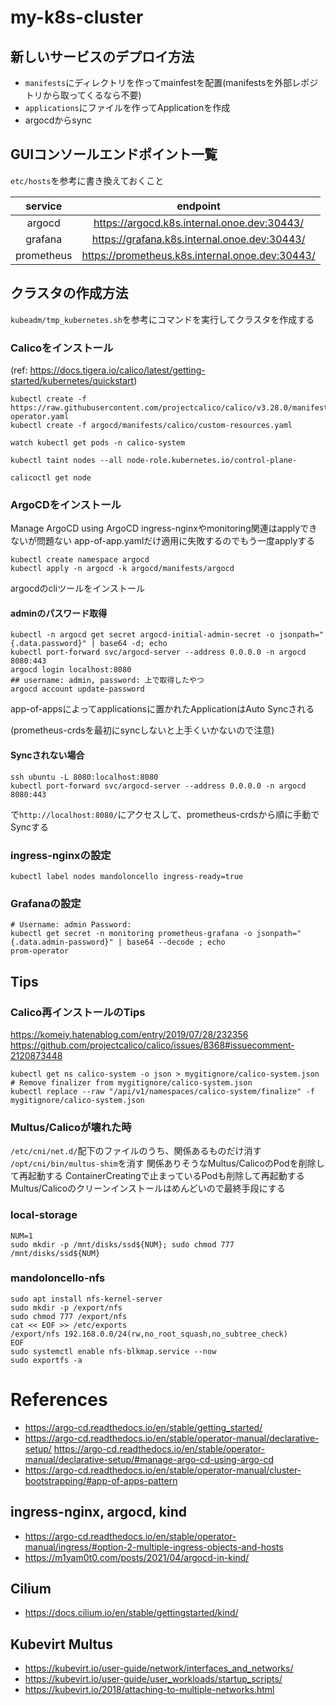 # my-k8s-cluster
## 新しいサービスのデプロイ方法
- `manifests`にディレクトリを作ってmainfestを配置(manifestsを外部レポジトリから取ってくるなら不要)
- `applications`にファイルを作ってApplicationを作成
- argocdからsync

## GUIコンソールエンドポイント一覧
`etc/hosts`を参考に書き換えておくこと

| service    | endpoint                                       |
|:----------:|:----------------------------------------------:|
| argocd     | https://argocd.k8s.internal.onoe.dev:30443/    |
| grafana    | https://grafana.k8s.internal.onoe.dev:30443/    |
| prometheus | https://prometheus.k8s.internal.onoe.dev:30443/ |

## クラスタの作成方法
`kubeadm/tmp_kubernetes.sh`を参考にコマンドを実行してクラスタを作成する
### Calicoをインストール
(ref: https://docs.tigera.io/calico/latest/getting-started/kubernetes/quickstart)
```
kubectl create -f https://raw.githubusercontent.com/projectcalico/calico/v3.28.0/manifests/tigera-operator.yaml
kubectl create -f argocd/manifests/calico/custom-resources.yaml

watch kubectl get pods -n calico-system

kubectl taint nodes --all node-role.kubernetes.io/control-plane-

calicoctl get node
```


### ArgoCDをインストール
Manage ArgoCD using ArgoCD
ingress-nginxやmonitoring関連はapplyできないが問題ない
app-of-app.yamlだけ適用に失敗するのでもう一度applyする
```
kubectl create namespace argocd
kubectl apply -n argocd -k argocd/manifests/argocd
```

argocdのcliツールをインストール
#### adminのパスワード取得
```
kubectl -n argocd get secret argocd-initial-admin-secret -o jsonpath="{.data.password}" | base64 -d; echo
kubectl port-forward svc/argocd-server --address 0.0.0.0 -n argocd 8080:443
argocd login localhost:8080
## username: admin, password: 上で取得したやつ
argocd account update-password
```

app-of-appsによってapplicationsに置かれたApplicationはAuto Syncされる

(prometheus-crdsを最初にsyncしないと上手くいかないので注意)

#### Syncされない場合
```
ssh ubuntu -L 8080:localhost:8080
kubectl port-forward svc/argocd-server --address 0.0.0.0 -n argocd 8080:443
```
で`http://localhost:8080/`にアクセスして、prometheus-crdsから順に手動でSyncする

### ingress-nginxの設定
```
kubectl label nodes mandoloncello ingress-ready=true
```
### Grafanaの設定
```
# Username: admin Password:
kubectl get secret -n monitoring prometheus-grafana -o jsonpath="{.data.admin-password}" | base64 --decode ; echo
prom-operator
```

## Tips
### Calico再インストールのTips
https://komeiy.hatenablog.com/entry/2019/07/28/232356
https://github.com/projectcalico/calico/issues/8368#issuecomment-2120873448

```
kubectl get ns calico-system -o json > mygitignore/calico-system.json
# Remove finalizer from mygitignore/calico-system.json
kubectl replace --raw "/api/v1/namespaces/calico-system/finalize" -f mygitignore/calico-system.json
```

### Multus/Calicoが壊れた時
`/etc/cni/net.d/`配下のファイルのうち、関係あるものだけ消す
`/opt/cni/bin/multus-shim`を消す
関係ありそうなMultus/CalicoのPodを削除して再起動する
ContainerCreatingで止まっているPodも削除して再起動する
Multus/Calicoのクリーンインストールはめんどいので最終手段にする

### local-storage
```
NUM=1
sudo mkdir -p /mnt/disks/ssd${NUM}; sudo chmod 777 /mnt/disks/ssd${NUM}
```

### mandoloncello-nfs
```
sudo apt install nfs-kernel-server
sudo mkdir -p /export/nfs
sudo chmod 777 /export/nfs
cat << EOF >> /etc/exports
/export/nfs 192.168.0.0/24(rw,no_root_squash,no_subtree_check)
EOF
sudo systemctl enable nfs-blkmap.service --now
sudo exportfs -a
```

# References
- https://argo-cd.readthedocs.io/en/stable/getting_started/
- https://argo-cd.readthedocs.io/en/stable/operator-manual/declarative-setup/
https://argo-cd.readthedocs.io/en/stable/operator-manual/declarative-setup/#manage-argo-cd-using-argo-cd
- https://argo-cd.readthedocs.io/en/stable/operator-manual/cluster-bootstrapping/#app-of-apps-pattern

## ingress-nginx, argocd, kind
- https://argo-cd.readthedocs.io/en/stable/operator-manual/ingress/#option-2-multiple-ingress-objects-and-hosts 
- https://m1yam0t0.com/posts/2021/04/argocd-in-kind/

## Cilium
- https://docs.cilium.io/en/stable/gettingstarted/kind/

## Kubevirt Multus
- https://kubevirt.io/user-guide/network/interfaces_and_networks/
- https://kubevirt.io/user-guide/user_workloads/startup_scripts/
- https://kubevirt.io/2018/attaching-to-multiple-networks.html
